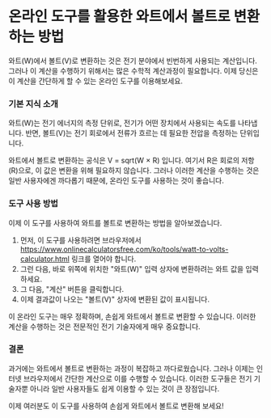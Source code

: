 온라인 도구를 활용한 와트에서 볼트로 변환하는 방법
============================

와트(W)에서 볼트(V)로 변환하는 것은 전기 분야에서 빈번하게 사용되는 계산입니다. 그러나 이 계산을 수행하기 위해서는 많은 수학적 계산과정이 필요합니다. 이제 당신은 이 계산을 간단하게 할 수 있는 온라인 도구를 이용해보세요.

### 기본 지식 소개

와트(W)는 전기 에너지의 측정 단위로, 전기가 어떤 장치에서 사용되는 속도를 나타냅니다. 반면, 볼트(V)는 전기 회로에서 전류가 흐르는 데 필요한 전압을 측정하는 단위입니다.

와트에서 볼트로 변환하는 공식은 V = sqrt(W × R) 입니다. 여기서 R은 회로의 저항(R)으로, 이 값은 변환을 위해 필요하지 않습니다. 그러나 이러한 계산을 수행하는 것은 일반 사용자에겐 까다롭기 때문에, 온라인 도구를 사용하는 것이 좋습니다.

### 도구 사용 방법

이제 이 도구를 사용하여 와트를 볼트로 변환하는 방법을 알아보겠습니다.

1. 먼저, 이 도구를 사용하려면 브라우저에서 <https://www.onlinecalculatorsfree.com/ko/tools/watt-to-volts-calculator.html> 링크를 열어야 합니다.
2. 그런 다음, 바로 위쪽에 위치한 "와트(W)" 입력 상자에 변환하려는 와트 값을 입력하세요.
3. 그 다음, "계산" 버튼을 클릭합니다.
4. 이제 결과값이 나오는 "볼트(V)" 상자에 변환된 값이 표시됩니다.

이 온라인 도구는 매우 정확하며, 손쉽게 와트에서 볼트로 변환할 수 있습니다. 이러한 계산을 수행하는 것은 전문적인 전기 기술자에게 매우 중요합니다.

### 결론

과거에는 와트에서 볼트로 변환하는 과정이 복잡하고 까다로웠습니다. 그러나 이제는 인터넷 브라우저에서 간단한 계산으로 이를 수행할 수 있습니다. 이러한 도구들은 전기 기술자뿐 아니라 일반 사용자들도 쉽게 이용할 수 있는 것이 큰 장점입니다.

이제 여러분도 이 도구를 사용하여 손쉽게 와트에서 볼트로 변환해 보세요!